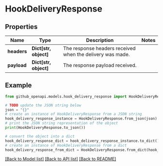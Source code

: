 # HookDeliveryResponse


## Properties

Name | Type | Description | Notes
------------ | ------------- | ------------- | -------------
**headers** | **Dict[str, object]** | The response headers received when the delivery was made. | 
**payload** | **Dict[str, object]** | The response payload received. | 

## Example

```python
from github_openapi.models.hook_delivery_response import HookDeliveryResponse

# TODO update the JSON string below
json = "{}"
# create an instance of HookDeliveryResponse from a JSON string
hook_delivery_response_instance = HookDeliveryResponse.from_json(json)
# print the JSON string representation of the object
print(HookDeliveryResponse.to_json())

# convert the object into a dict
hook_delivery_response_dict = hook_delivery_response_instance.to_dict()
# create an instance of HookDeliveryResponse from a dict
hook_delivery_response_from_dict = HookDeliveryResponse.from_dict(hook_delivery_response_dict)
```
[[Back to Model list]](../README.md#documentation-for-models) [[Back to API list]](../README.md#documentation-for-api-endpoints) [[Back to README]](../README.md)


